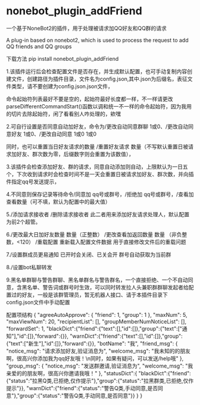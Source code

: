 # nonebot_plugin_addFriend
一个基于NoneBot2的插件，用于处理被请求加QQ好友和QQ群的请求


A plug-in based on nonebot2, which is used to process the request to add QQ friends and QQ groups


下载方法 pip install nonebot_plugin_addFriend

1.该插件运行后会检查配置文件是否存在，并生成默认配置，也可手动复制内容创建文件，创建路径为插件目录，文件名为config.json,其中.json为后缀名，表征文件类型，请不要创建为config.json.json文件，

命令起始符列表最好不要是空的，起始符最好长度都一样，不一样请更改parseDifferentCommandStart()函数以调和统一不一样的命令起始符，因为我用的切片去除起始符，闲了看看别人咋处理的，欸嘿

2.可自行设置是否同意自动加好友，命令为/更改自动同意群聊 1或0、/更改自动同意好友 1或0、/更改自动同意 1或0 1或0

同时，也可以重置当日好友请求的数量 /重置好友请求 数量（不写默认重置日被请求加好友、群次数为零，后缀数字则会重置为该数值），

3.该插件会检查添加好友、群的请求，同意自动添加则自动，上限默认为一日五个，下次收到请求时会检查时间不是一天会重置日被请求加好友、群次数，并向插件指定qq号发送提示，

4.不同意则保存记录等待命令/同意加 qq号或群号，/拒绝加 qq号或群号，/查看加 查看数量（可不填，默认为配置中的最大值）

5./添加请求接收者 /删除请求接收者 此二者用来添加好友请求处理人，默认配置为前2个超管。

6./更改最大日加好友数量 数量（正整数） /更改查看加返回数量 数量 （非负整数，<120）  /重载配置 重新载入配置文件数据 用于直接修改文件后的重载问题

7./设置群成员更易通知 已开时会关闭、已关会开 群号自动获取为当前群

8./设置bot私聊转发

9.黑名单群聊与警告群聊、黑名单群名与警告群名，一个直接拒绝、一个不自动同意，含黑名单、警告词或群号时生效，可以同时转发拉人头兼职群群聊发起者给配置过的好友，一般是该群管理员，暂无机器人接口、请于本插件目录下config.json文件中手动配置

配置项结构
{
  "agreeAutoApprove": { "friend": 1, "group": 1 },
  "maxNum": 5,
  "maxViewNum": 20,
  "recipientList": [],
  "groupMemberNumNoticeList": [],
  "forwardSet": 1,
  "blackDict":{"friend":{"text":[],"id":[]},"group":{"text":["通知"],"id":[]},"forward":{}},
  "warnDict":{"friend":{"text":[],"id":[]},"group":{"text":["新生"],"id":[]},"forward":{}},
  "botName": "我",
  "friend_msg": {
    "notice_msg": "请求添加好友,验证消息为",
    "welcome_msg": "我未知的的朋友啊，很高兴你添加我为qq好友哦！\n同时，如果有疑问，可以发送/help哦"
  },
  "group_msg": {
    "notice_msg": "发送群邀请,验证消息为",
    "welcome_msg": "我亲爱的的朋友啊，很高兴你邀请我哦！"
  },
  "statusDict":{
    "blackDict":{"friend":{"status":"拉黑Q类,已拒绝,仅作提示"},"group":{"status":"拉黑群类,已拒绝,仅作提示"}},
    "warnDict":{"friend":{"status":"警告Q类,手动同意,是否同意"},"group":{"status":"警告Q类,手动同意,是否同意"}}
    }
}

